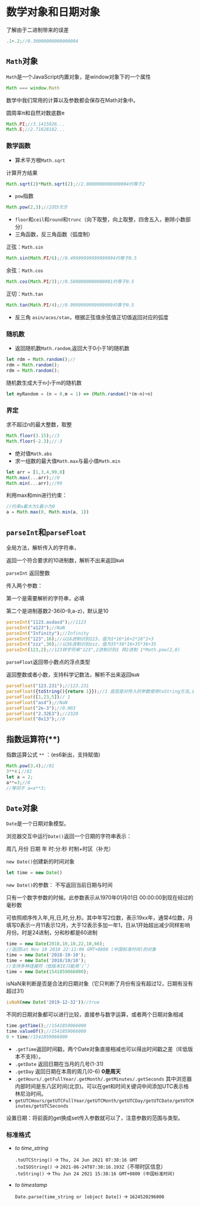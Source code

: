 # 数学对象和日期对象

了解由于二进制带来的误差

```js
.1+.2;//0.30000000000000004
```

## `Math`对象

`Math`是一个JavaScript内置对象，是window对象下的一个属性

```js
Math === window.Math
```

数学中我们常用的计算以及参数都会保存在Math对象中。

圆周率π和自然对数底数e

```js
Math.PI;//3.1415926...
Math.E;//2.71828182...
```

### 数学函数

* 算术平方根`Math.sqrt`

计算开方结果

```js
Math.sqrt(2)*Math.sqrt(2);//2.0000000000000004约等于2
```

* `pow`指数

```js
Math.pow(2,3);//2的3次方
```

* `floor`和`ceil`和`round`和`trunc`（向下取整，向上取整，四舍五入，删除小数部分）
* 三角函数，反三角函数（弧度制）

正弦：`Math.sin`

```js
Math.sin(Math.PI/6);//0.49999999999999994约等于0.5
```

余弦：`Math.cos`

```js
Math.cos(Math.PI/3);//0.5000000000000001约等于0.5
```

正切：`Math.tan`

```js
Math.tan(Math.PI/4);//0.9999999999999999约等于0.5
```

* 反三角 `asin/acos/stan`，根据正弦值余弦值正切值返回对应的弧度

### 随机数

* 返回随机数`Math.random`,返回大于0小于1的随机数

```js
let rdm = Math.random();//
rdm = Math.random();
rdm = Math.random();
```

随机数生成大于n小于m的随机数

```js
let myRandom = (n = 0,m = 1) => (Math.random()*(m-n)+n)
```

### 界定

求不超过n的最大整数，取整

```js
Math.floor(3.15);//3
Math.floor(-2.3);//-3
```

* 绝对值`Math.abs`
* 求一组数的最大值`Math.max`与最小值`Math.min`

```js
let arr = [1,3,4,99,0]
Math.max(...arr);//0
Math.min(...arr);//99
```

利用max和min进行约束：

```js
//约束a最大为1最小为0
a = Math.max(0, Math.min(a, 1))
```

## `parseInt`和`parseFloat`

全局方法，解析传入的字符串，

返回一个符合要求的10进制数，解析不出来返回`NaN`

`parseInt` 返回整数

传入两个参数：

第一个是需要解析的字符串，必填

第二个是进制基数2-36(0-9,a-z)，默认是10

```js
parseInt("1123.asdasd");//1123
parseInt("a123");//NaN
parseInt("Infinity");//Infinity
parseInt("123",16);//以16进制识别123，值为1*16*16+2*16^1+3
parseInt("zzz",36);//以36进制识别zzz，值为35*36*16+35*36+35
parseInt(123,2);//123转字符串"123",2进制识别1 转2进制 1*Math.pow(2,0)
```

`parseFloat`返回带小数点的浮点类型

返回整数或者小数，支持科学记数法，解析不出来返回`NaN`

```js
parseFloat("123.231");//123.231
parseFloat({toString(){return 1}});//1 底层是对传入的参数使用toString方法,或者valueOf方法
parseFloat([1,23,5])// 1 
parseFloat("asd");//NaN
parseFloat("2e-3");//0.003
parseFloat("2.32E3");//2320
parseFloat("0x13");//0
```

## 指数运算符(**)

指数运算公式 `**` ：(es6新出，支持赋值)

```js
Math.pow(3,4);//81
3**4；//81
let a = 2;
a**=3;//8
//等同于 a=a**3;
```

## `Date`对象

`Date`是一个日期对象模型。

浏览器交互中运行`Date()`返回一个日期的字符串表示：

周几 月份 日期 年 时:分:秒 时制+时区（补充）

`new Date()`创建新的时间对象

```js
let time = new Date()
```

`new Date()`的参数： 不写返回当前日期与时间

只有一个数字参数的时候。此参数表示从1970年01月01日 00:00:00到现在经过的毫秒数

可依照顺序传入年,月,日,时,分,秒。其中年写2位数，表示19xx年，通常4位数，月填写0表示一月11表示12月，大于12表示多加一年1，日从1开始超出减少同样影响月份。时是24进制，分和秒都是60进制

```js
time = new Date(2018,10,10,22,10,66);
//返回Sat Nov 10 2018 22:11:06 GMT+0800 (中国标准时间)的对象
time = new Date('2018-10-10');
time = new Date('2018/10/10');
//支持多种连接符（低版本IE只能用‘/’）
time = new Date(1541859066000);
```

isNaN来判断是否是合法的日期对象（它只判断了月份有没有超过12，日期有没有超过31）

```js
isNaN(new Date('2019-12-32'))//true
```

不同的日期对象都可以进行比较，直接参与数字运算，或者两个日期对象相减

```js
time.getTime();//1541859066000
time.valueOf();//1541859066000
0 + time//1541859066000
```

- `.getTime`返回时间戳，两个Date对象直接相减也可以得出时间戳之差（IE低版本不支持）。
- `.getDate` 返回日期在当月的几号(1-31)
- `.getDay` 返回日期在本周的周几(0-6) **0是周天** 
- `.getHours/.getFullYear/.getMonth/.getMinutes/.getSeconds`
    其中浏览器内部时间是东八区时间(北京)。可以在get和时间关键词中间添加UTC表示格林尼治时间。
- `getUTCHours/getUTCFullYear/getUTCMonth/getUTCDay/getUTCDate/getUTCMinutes/getUTCSeconds`

设置日期：将前面的get换成set传入参数就可以了，注意参数的范围与类型。

### 标准格式

- *to time_string*
  
  `.toUTCString()` -> `Thu, 24 Jun 2021 07:38:16 GMT`    
  `.toISOString()` -> `2021-06-24T07:38:16.193Z`（不带时区信息）    
  `.toString()` -> `Thu Jun 24 2021 15:38:16 GMT+0800 (中国标准时间)`

- *to timestamp*
  
  `Date.parse(time_string or [object Date])`  -> `1624520296000`
